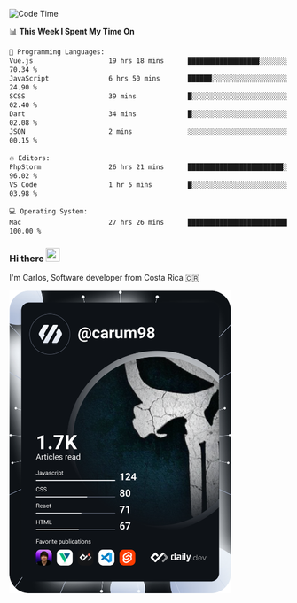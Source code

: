 
<!--START_SECTION:waka-->
![Code Time](http://img.shields.io/badge/Code%20Time-10%2C181%20hrs%2054%20mins-blue)

📊 **This Week I Spent My Time On** 

```text
💬 Programming Languages: 
Vue.js                   19 hrs 18 mins      ██████████████████░░░░░░░   70.34 % 
JavaScript               6 hrs 50 mins       ██████░░░░░░░░░░░░░░░░░░░   24.90 % 
SCSS                     39 mins             █░░░░░░░░░░░░░░░░░░░░░░░░   02.40 % 
Dart                     34 mins             █░░░░░░░░░░░░░░░░░░░░░░░░   02.08 % 
JSON                     2 mins              ░░░░░░░░░░░░░░░░░░░░░░░░░   00.15 % 

🔥 Editors: 
PhpStorm                 26 hrs 21 mins      ████████████████████████░   96.02 % 
VS Code                  1 hr 5 mins         █░░░░░░░░░░░░░░░░░░░░░░░░   03.98 % 

💻 Operating System: 
Mac                      27 hrs 26 mins      █████████████████████████   100.00 % 
```


<!--END_SECTION:waka-->

### Hi there <img src="https://media.giphy.com/media/hvRJCLFzcasrR4ia7z/giphy.gif" width="25px" height="25px">

I'm Carlos, Software developer from Costa Rica 🇨🇷

<a href="https://app.daily.dev/carum98"><img src="https://github.com/carum98/carum98/blob/main/devcard.svg" width="400" alt="Carlos Umaña Acevedo's Dev Card"/></a>
